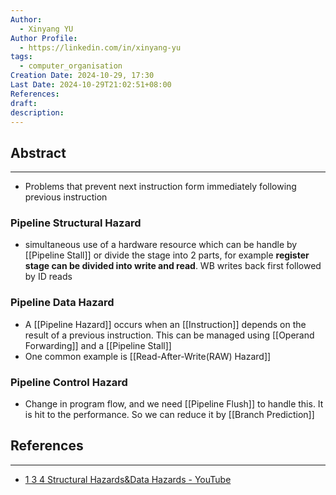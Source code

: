 ```yaml
---
Author:
  - Xinyang YU
Author Profile:
  - https://linkedin.com/in/xinyang-yu
tags:
  - computer_organisation
Creation Date: 2024-10-29, 17:30
Last Date: 2024-10-29T21:02:51+08:00
References: 
draft: 
description: 
---
```

## Abstract
---
- Problems that prevent next instruction form immediately following previous instruction

### Pipeline Structural Hazard
- simultaneous use of a hardware resource which can be handle by [[Pipeline Stall]] or divide the stage into 2 parts, for example **register stage can be divided into write and read**. WB writes back first followed by ID reads 

### Pipeline Data Hazard
- A [[Pipeline Hazard]] occurs when an [[Instruction]] depends on the result of a previous instruction. This can be managed using [[Operand Forwarding]] and a [[Pipeline Stall]]
- One common example is [[Read-After-Write(RAW) Hazard]]


### Pipeline Control Hazard
- Change in program flow, and we need [[Pipeline Flush]] to handle this. It is hit to the performance. So we can reduce it by [[Branch Prediction]]

## References
---
- [1 3 4 Structural Hazards&Data Hazards - YouTube](https://youtu.be/8yxrT1isnpE?si=YbPeoM2PnfyXTbQz)
